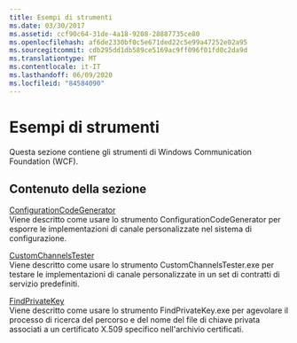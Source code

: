```yaml
---
title: Esempi di strumenti
ms.date: 03/30/2017
ms.assetid: ccf90c64-31de-4a18-9208-28887735ce80
ms.openlocfilehash: af6de2330bf0c5e671ded22c5e99a47252e02a95
ms.sourcegitcommit: cdb295dd1db589ce5169ac9ff096f01fd0c2da9d
ms.translationtype: MT
ms.contentlocale: it-IT
ms.lasthandoff: 06/09/2020
ms.locfileid: "84584090"
---
```

# <a name="tool-samples"></a>Esempi di strumenti
Questa sezione contiene gli strumenti di Windows Communication Foundation (WCF).  
  
## <a name="in-this-section"></a>Contenuto della sezione  
 [ConfigurationCodeGenerator](configurationcodegenerator.md)  
 Viene descritto come usare lo strumento ConfigurationCodeGenerator per esporre le implementazioni di canale personalizzate nel sistema di configurazione.  
  
 [CustomChannelsTester](customchannelstester.md)  
 Viene descritto come usare lo strumento CustomChannelsTester.exe per testare le implementazioni di canale personalizzate in un set di contratti di servizio predefiniti.  
  
 [FindPrivateKey](findprivatekey.md)  
 Viene descritto come usare lo strumento FindPrivateKey.exe per agevolare il processo di ricerca del percorso e del nome del file di chiave privata associati a un certificato X.509 specifico nell'archivio certificati.
